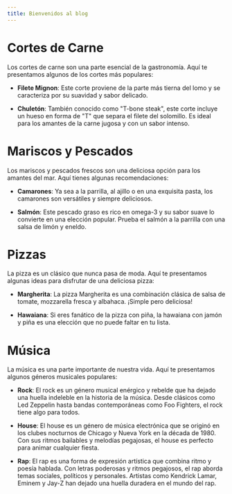 ```yaml
---
title: Bienvenidos al blog
---
```


# Cortes de Carne

Los cortes de carne son una parte esencial de la gastronomía. Aquí te presentamos algunos de los cortes más populares:

- **Filete Mignon**: Este corte proviene de la parte más tierna del lomo y se caracteriza por su suavidad y sabor delicado.

- **Chuletón**: También conocido como "T-bone steak", este corte incluye un hueso en forma de "T" que separa el filete del solomillo. Es ideal para los amantes de la carne jugosa y con un sabor intenso.

# Mariscos y Pescados

Los mariscos y pescados frescos son una deliciosa opción para los amantes del mar. Aquí tienes algunas recomendaciones:

- **Camarones**: Ya sea a la parrilla, al ajillo o en una exquisita pasta, los camarones son versátiles y siempre deliciosos.

- **Salmón**: Este pescado graso es rico en omega-3 y su sabor suave lo convierte en una elección popular. Prueba el salmón a la parrilla con una salsa de limón y eneldo.

# Pizzas

La pizza es un clásico que nunca pasa de moda. Aquí te presentamos algunas ideas para disfrutar de una deliciosa pizza:

- **Margherita**: La pizza Margherita es una combinación clásica de salsa de tomate, mozzarella fresca y albahaca. ¡Simple pero deliciosa!

- **Hawaiana**: Si eres fanático de la pizza con piña, la hawaiana con jamón y piña es una elección que no puede faltar en tu lista.

# Música

La música es una parte importante de nuestra vida. Aquí te presentamos algunos géneros musicales populares:

- **Rock**: El rock es un género musical enérgico y rebelde que ha dejado una huella indeleble en la historia de la música. Desde clásicos como Led Zeppelin hasta bandas contemporáneas como Foo Fighters, el rock tiene algo para todos.

- **House**: El house es un género de música electrónica que se originó en los clubes nocturnos de Chicago y Nueva York en la década de 1980. Con sus ritmos bailables y melodías pegajosas, el house es perfecto para animar cualquier fiesta.

- **Rap**: El rap es una forma de expresión artística que combina ritmo y poesía hablada. Con letras poderosas y ritmos pegajosos, el rap aborda temas sociales, políticos y personales. Artistas como Kendrick Lamar, Eminem y Jay-Z han dejado una huella duradera en el mundo del rap.
